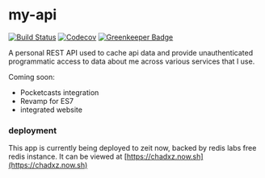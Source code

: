 # my-api

[![Build Status][Build Status Image]][Build Status Link]
[![Codecov][Codecov Image]][Codecov Link]
[![Greenkeeper Badge][Greenkeeper Image]][Greenkeeper Link]

A personal REST API used to cache api data and provide unauthenticated
programmatic access to data about me across various services that I use.

[Build Status Image]: https://travis-ci.org/chadxz/my-api.svg?branch=master
[Build Status Link]: https://travis-ci.org/chadxz/my-api
[Codecov Image]: https://img.shields.io/codecov/c/github/chadxz/my-api.svg
[Codecov Link]: https://codecov.io/gh/chadxz/my-api
[Greenkeeper Image]: https://badges.greenkeeper.io/chadxz/my-api.svg
[Greenkeeper Link]: https://greenkeeper.io/

Coming soon:

- Pocketcasts integration
- Revamp for ES7
- integrated website

### deployment

This app is currently being deployed to zeit now, backed by redis labs free
redis instance. It can be viewed at [https://chadxz.now.sh](https://chadxz.now.sh)
